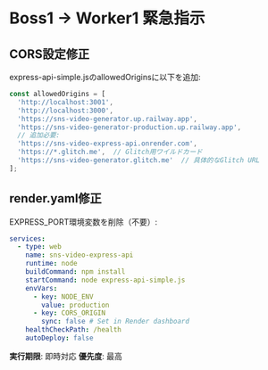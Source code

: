 # Boss1 → Worker1 緊急指示

## CORS設定修正

express-api-simple.jsのallowedOriginsに以下を追加:

```javascript
const allowedOrigins = [
  'http://localhost:3001',
  'http://localhost:3000',
  'https://sns-video-generator.up.railway.app',
  'https://sns-video-generator-production.up.railway.app',
  // 追加必要:
  'https://sns-video-express-api.onrender.com',
  'https://*.glitch.me',  // Glitch用ワイルドカード
  'https://sns-video-generator.glitch.me'  // 具体的なGlitch URL
];
```

## render.yaml修正

EXPRESS_PORT環境変数を削除（不要）:

```yaml
services:
  - type: web
    name: sns-video-express-api
    runtime: node
    buildCommand: npm install
    startCommand: node express-api-simple.js
    envVars:
      - key: NODE_ENV
        value: production
      - key: CORS_ORIGIN
        sync: false # Set in Render dashboard
    healthCheckPath: /health
    autoDeploy: false
```

**実行期限**: 即時対応
**優先度**: 最高